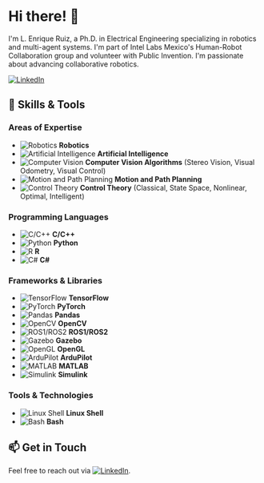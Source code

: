# Hi there! 👋

I'm L. Enrique Ruiz, a Ph.D. in Electrical Engineering specializing in robotics and multi-agent systems. I'm part of Intel Labs Mexico's Human-Robot Collaboration group and volunteer with Public Invention. I'm passionate about advancing collaborative robotics.

[![LinkedIn](https://img.shields.io/badge/LinkedIn-Profile-blue?logo=linkedin&logoColor=white&style=flat-square)](https://www.linkedin.com/in/luis-enrique-ruiz-11b8b7135/)

## 🔧 Skills & Tools

### Areas of Expertise
- ![Robotics](https://img.shields.io/badge/Robotics-%2300A1E0.svg?style=flat-square&logo=robot-framework&logoColor=white) **Robotics**
- ![Artificial Intelligence](https://img.shields.io/badge/Artificial%20Intelligence-%23F80000.svg?style=flat-square&logo=deepmind&logoColor=white) **Artificial Intelligence**
- ![Computer Vision](https://img.shields.io/badge/Computer%20Vision-%23E95420.svg?style=flat-square&logo=opencv&logoColor=white) **Computer Vision Algorithms** (Stereo Vision, Visual Odometry, Visual Control)
- ![Motion and Path Planning](https://img.shields.io/badge/Motion%20%26%20Path%20Planning-%2300BFFF.svg?style=flat-square&logo=googlemaps&logoColor=white) **Motion and Path Planning**
- ![Control Theory](https://img.shields.io/badge/Control%20Theory-%230071C5.svg?style=flat-square&logo=databricks&logoColor=white) **Control Theory** (Classical, State Space, Nonlinear, Optimal, Intelligent)

### Programming Languages
- ![C/C++](https://img.shields.io/badge/C%2FC%2B%2B-%2300599C.svg?style=flat-square&logo=c%2B%2B&logoColor=white) **C/C++**
- ![Python](https://img.shields.io/badge/Python-%2314354C.svg?style=flat-square&logo=python&logoColor=white) **Python**
- ![R](https://img.shields.io/badge/R-%23276DC3.svg?style=flat-square&logo=r&logoColor=white) **R**
- ![C#](https://img.shields.io/badge/C%23-%23239120.svg?style=flat-square&logo=c-sharp&logoColor=white) **C#**

### Frameworks & Libraries
- ![TensorFlow](https://img.shields.io/badge/TensorFlow-%23FF6F00.svg?style=flat-square&logo=tensorflow&logoColor=white) **TensorFlow**
- ![PyTorch](https://img.shields.io/badge/PyTorch-%23EE4C2C.svg?style=flat-square&logo=pytorch&logoColor=white) **PyTorch**
- ![Pandas](https://img.shields.io/badge/Pandas-%23150458.svg?style=flat-square&logo=pandas&logoColor=white) **Pandas**
- ![OpenCV](https://img.shields.io/badge/OpenCV-%235C3EE8.svg?style=flat-square&logo=opencv&logoColor=white) **OpenCV**
- ![ROS1/ROS2](https://img.shields.io/badge/ROS1/ROS2-%233776AB.svg?style=flat-square&logo=ros&logoColor=white) **ROS1/ROS2**
- ![Gazebo](https://img.shields.io/badge/Gazebo-%23008080.svg?style=flat-square&logo=gazebo&logoColor=white) **Gazebo**
- ![OpenGL](https://img.shields.io/badge/OpenGL-%23FFFFFF.svg?style=flat-square&logo=opengl&logoColor=black) **OpenGL**
- ![ArduPilot](https://img.shields.io/badge/ArduPilot-%23F7931E.svg?style=flat-square&logo=arduino&logoColor=white) **ArduPilot**
- ![MATLAB](https://img.shields.io/badge/MATLAB-%23FFB100.svg?style=flat-square&logo=Mathworks&logoColor=white) **MATLAB**
- ![Simulink](https://img.shields.io/badge/Simulink-%23FF9A00.svg?style=flat-square&logo=Simulink&logoColor=white) **Simulink**

### Tools & Technologies
- ![Linux Shell](https://img.shields.io/badge/Linux%20Shell-%23FCC624.svg?style=flat-square&logo=linux&logoColor=black) **Linux Shell**
- ![Bash](https://img.shields.io/badge/Bash-%234EAA25.svg?style=flat-square&logo=gnu-bash&logoColor=white) **Bash**

## 📫 Get in Touch

Feel free to reach out via [![LinkedIn](https://img.shields.io/badge/LinkedIn-Profile-blue?logo=linkedin&logoColor=white&style=flat-square)](https://www.linkedin.com/in/luis-enrique-ruiz-11b8b7135/).
